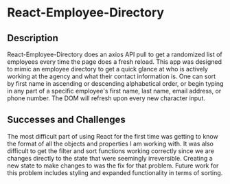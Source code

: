 # React-Employee-Directory

## Description
React-Employee-Directory does an axios API pull to get a randomized list of employees every time the page does a fresh reload. This app was designed to mimic an employee directory to get a quick glance at who is actively working at the agency and what their contact information is. One can sort by first name in ascending or descending alphabetical order, or begin typing in any part of a specific employee's first name, last name, email address, or phone number. The DOM will refresh upon every new character input.

## Successes and Challenges
The most difficult part of using React for the first time was getting to know the format of all the objects and properties I am working with. It was also difficult to get the filter and sort functions working correctly since we are changes directly to the state that were seemingly irreversible. Creating a new state to make changes to was the fix for that problem. Future work for this problem includes styling and expanded functionality in terms of sorting.
